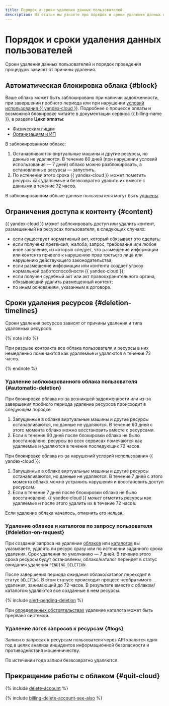 ```yaml
---
title: Порядок и сроки удаления данных пользователей
description: Из статьи вы узнаете про порядок и сроки удаления данных пользователей.
---
```


# Порядок и сроки удаления данных пользователей

Сроки удаления данных пользователей и порядок проведения процедуры зависят от причины удаления.

## Автоматическая блокировка облака {#block}

Ваше облако может быть заблокировано при наличии задолженности, при завершении пробного периода или при нарушении [условий использования {{ yandex-cloud }}](https://yandex.ru/legal/cloud_termsofuse/?lang=ru). Подробнее о процессе оплаты и возможной блокировке читайте в документации сервиса {{ billing-name }}, в разделе **Цикл оплаты**:
* [Физическим лицам](../../billing/payment/billing-cycle-individual.md)
* [Организациям и ИП](../../billing/payment/billing-cycle-business.md)

В заблокированном облаке:

1. Останавливаются виртуальные машины и другие ресурсы, но данные не удаляются. В течение 60 дней (при нарушении условий использования — 7 дней) облако можно разблокировать, а остановленные ресурсы — запустить.
1. По истечении этого срока {{ yandex-cloud }} может пометить ресурсы как удаляемые и безвозвратно удалить их вместе с данными в течение 72 часов.

В заблокированном облаке данные пользователя могут быть [удалены](#automatic-deletion).


## Ограничения доступа к контенту {#content}

{{ yandex-cloud }} может заблокировать доступ или удалить контент, размещенный на ресурсах пользователя, в следующих случаях:

* если существует нормативный акт, который обязывает это сделать;
* если получена претензия, жалоба, запрос, требование или любое иное заявление, из которых следует, что размещение информации или контента привело к нарушению прав третьего лица или нарушению действующего законодательства;
* если размещение информации или контента создает угрозу нормальной работоспособности {{ yandex-cloud }};
* если получен судебный акт или акт правоохранительного органа, обязывающий удалить размещенный контент;
* по иным основаниям, указанным в договоре.


## Сроки удаления ресурсов {#deletion-timelines}

Сроки удаления ресурсов зависят от причины удаления и типа удаляемых ресурсов.

{% note info %}

При разрыве контракта все облака пользователя и ресурсы в них немедленно помечаются как удаляемые и удаляются в течение 72 часов.

{% endnote %}

### Удаление заблокированного облака пользователя {#automatic-deletion}

При блокировке облака из-за возникшей задолженности или из-за завершения пробного периода удаление ресурсов происходит в следующем порядке:

1. Запущенные в облаке виртуальные машины и другие ресурсы останавливаются, но данные не удаляются. В течение 60 дней с этого момента облако можно восстановить вместе с ресурсами.
1. Если в течение 60 дней после блокировки облако не было восстановлено, ресурсы во всех сервисах помечаются как удаляемые и удаляются в течение последующих 72 часов.

При блокировке облака из-за нарушений условий использования {{ yandex-cloud }}:

1. Запущенные в облаке виртуальные машины и другие ресурсы останавливаются, но данные не удаляются. В течение 7 дней с этого момента облако можно устранить нарушения и восстановить доступ ресурсам.
1. Если в течение 7 дней после блокировки облако не было восстановлено, {{ yandex-cloud }} _может_ отметить ресурсы как удаляемые и после этого удалить их в течение 72 часов.

Если удаление облака началось, отменить его нельзя.

### Удаление облаков и каталогов по запросу пользователя {#deletion-on-request}

При создании запроса на удаление [облаков](../../resource-manager/operations/cloud/delete.md) или [каталогов](../../resource-manager/operations/folder/delete.md) вы указываете, удалять ли ресурс сразу или по истечении заданного срока удаления. Срок удаления по умолчанию — 7 дней. В течение этого срока ресурсы будут остановлены, облако/каталог перейдет в статус ожидания удаления `PENDING_DELETION`.

После завершения периода ожидания облако/каталог переходит в статус `DELETING`. В этом статусе происходит процесс необратимого удаления, занимающий до 72 часов. В результате вместе с облаком/каталогом удаляются все созданные в нем ресурсы.

{% include [alert-pending-deletion](../../_includes/resource-manager/alert-pending-deletion.md) %}

При [определенных обстоятельствах](../../resource-manager/concepts/resources-hierarchy.md#inability-to-delete) удаление каталога может быть прервано системой.

### Удаление логов запросов к ресурсам {#logs}

Записи о запросах к ресурсам пользователя через API хранятся один год в целях анализа инцидентов информационной безопасности и противодействия мошенничеству.

По истечении года записи безвозвратно удаляются.

## Прекращение работы с облаком {#quit-cloud}

{% include [delete-account](../../_includes/billing/billing-delete-account.md) %}

{% include [billing-delete-account-see-also](../../_includes/billing/billing-delete-account-see-also.md) %}
